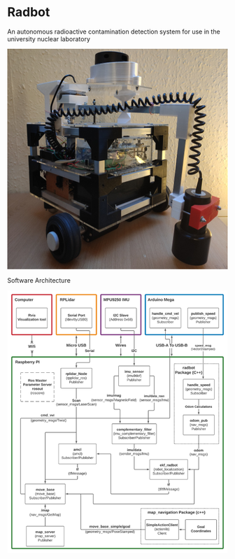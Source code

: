 # Radbot
An autonomous radioactive contamination detection system for use in the university nuclear laboratory

![alt text](https://github.com/evanso931/Radbot/blob/main/Pictures/Radbot.jpg?raw=true)


Software Architecture

![alt text](https://github.com/evanso931/Radbot/blob/main/Pictures/RadBot%20Programming%20Schematic.png?raw=true)

